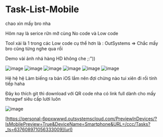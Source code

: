 # Task-List-Mobile
chao xìn mấy bro nha

Hôm nay là serice rữn mỡ cùng No code và Low code

Tool xài là 1 trong các Low code cụ thể hơn là : OutSystems
=> Chắc mấy bro cũng từng nghe qua rồi

Demo vài ảnh nhá hàng HD không che ;:"))

![image](https://user-images.githubusercontent.com/72342095/124350219-91033180-dc1d-11eb-8ed5-97010564860a.png)
![image](https://user-images.githubusercontent.com/72342095/124350223-9eb8b700-dc1d-11eb-9ba8-a028260d9dcc.png)
![image](https://user-images.githubusercontent.com/72342095/124350230-a8421f00-dc1d-11eb-8126-6621b6dee1a2.png)
![image](https://user-images.githubusercontent.com/72342095/124350240-b2641d80-dc1d-11eb-8677-d34b07cfbe2c.png)
![image](https://user-images.githubusercontent.com/72342095/124350249-c6a81a80-dc1d-11eb-98af-3c36f18dd9a4.png)
![image](https://user-images.githubusercontent.com/72342095/124350255-ce67bf00-dc1d-11eb-8098-ba5373f2cc3c.png)


Hệ hệ hệ 
Làm biếng ra bản iOS lắm nên đợi chừng nào tui xiên đi rồi tính tiếp haha

Đây ko thích git thì download với QR code nha có link full dành cho mấy thnagwf siêu cấp lười luôn

![image](https://user-images.githubusercontent.com/72342095/124350154-20f4ab80-dc1d-11eb-8435-5c27fdfb7504.png)

[https://personal-6ppxwwwd.outsystemscloud.com/PreviewInDevices/?IsMobilePreview=True&DeviceName=Smartphone&URL=/ccc/Tasks?_ts=637608971056333009](url)
